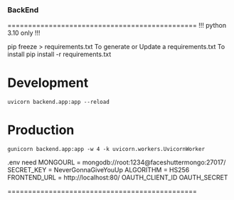 ### BackEnd
==============================================
!!! python 3.10 only !!!

pip freeze > requirements.txt
To generate or Update a requirements.txt 
To install
pip install -r requirements.txt



# Development
    uvicorn backend.app:app --reload 
# Production
    gunicorn backend.app:app -w 4 -k uvicorn.workers.UvicornWorker

.env need 
MONGOURL = mongodb://root:1234@faceshuttermongo:27017/
SECRET_KEY = NeverGonnaGiveYouUp
ALGORITHM = HS256
FRONTEND_URL = http://localhost:80/
OAUTH_CLIENT_ID 
OAUTH_SECRET

==============================================
